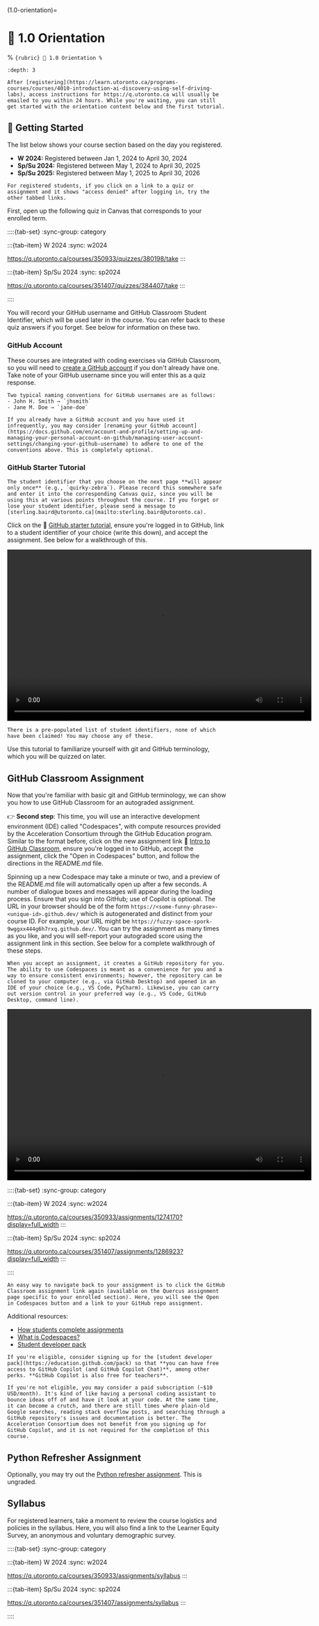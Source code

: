 (1.0-orientation)=
# 🧩 1.0 Orientation

% ```{rubric} 🧩 1.0 Orientation
% ```

```{contents}
:depth: 3
```

```{note}
After [registering](https://learn.utoronto.ca/programs-courses/courses/4010-introduction-ai-discovery-using-self-driving-labs), access instructions for https://q.utoronto.ca will usually be emailed to you within 24 hours. While you're waiting, you can still get started with the orientation content below and the first tutorial.
```

## 🔰 Getting Started

The list below shows your course section based on the day you registered.

- **W 2024:** Registered between Jan 1, 2024 to April 30, 2024
- **Sp/Su 2024:** Registered between May 1, 2024 to April 30, 2025
- **Sp/Su 2025:** Registered between May 1, 2025 to April 30, 2026

```{tip}
For registered students, if you click on a link to a quiz or assignment and it shows "access denied" after logging in, try the other tabbed links.
```
First, open up the following quiz in Canvas that corresponds to your enrolled term.

::::{tab-set}
:sync-group: category

:::{tab-item} W 2024
:sync: w2024

https://q.utoronto.ca/courses/350933/quizzes/380198/take
:::

:::{tab-item} Sp/Su 2024
:sync: sp2024

https://q.utoronto.ca/courses/351407/quizzes/384407/take
:::

::::

You will record your GitHub username and GitHub Classroom Student Identifier, which will be used later in the course. You can refer back to these quiz answers if you forget. See below for information on these two.

### GitHub Account

These courses are integrated with coding exercises via GitHub Classroom, so you will need to [create a GitHub account](https://github.com/join) if you don't already have one. Take note of your GitHub username since you will enter this as a quiz response.

```{tip}
Two typical naming conventions for GitHub usernames are as follows:
- John H. Smith → `jhsmith`
- Jane M. Doe → `jane-doe`

If you already have a GitHub account and you have used it infrequently, you may consider [renaming your GitHub account](https://docs.github.com/en/account-and-profile/setting-up-and-managing-your-personal-account-on-github/managing-user-account-settings/changing-your-github-username) to adhere to one of the conventions above. This is completely optional.
```

### GitHub Starter Tutorial

```{warning}
The student identifier that you choose on the next page **will appear only once** (e.g., `quirky-zebra`). Please record this somewhere safe and enter it into the corresponding Canvas quiz, since you will be using this at various points throughout the course. If you forget or lose your student identifier, please send a message to [sterling.baird@utoronto.ca](mailto:sterling.baird@utoronto.ca).
```

Click on the 🔗 [GitHub starter tutorial](https://classroom.github.com/a/g78UiC5K), ensure you're logged in to GitHub, link to a student identifier of your choice (write this down), and accept the assignment. See below for a walkthrough of this.

<video width="700" height="394" controls>
  <source src="../../_static/github-starter-tutorial-select-accept.mp4" type="video/mp4">
  Your browser does not support the video tag.
</video>

<!-- <iframe style="width: 700px; height: 394px; display: inline-block;" title="Video player for github-starter-tutorial-select-accept.mp4" data-media-type="video" src="/media_attachments_iframe/31726637?embedded=true&amp;type=video" allowfullscreen="allowfullscreen" allow="fullscreen" data-media-id="m-49uHHDJPuMSZGb2RheoEbnm8NtVvuFMV" data-mce-fragment="1"></iframe> -->

```{margin}
There is a pre-populated list of student identifiers, none of which have been claimed! You may choose any of these.
```

Use this tutorial to familiarize yourself with git and GitHub terminology, which you will be quizzed on later.

## GitHub Classroom Assignment

Now that you're familiar with basic git and GitHub terminology, we can show you how to use GitHub Classroom for an autograded assignment.

👉 **Second step**: This time, you will use an interactive development environment (IDE) called "Codespaces", with compute resources provided by the Acceleration Consortium through the GitHub Education program. Similar to the format before, click on the new assignment link 🔗 [Intro to GitHub Classroom](https://classroom.github.com/a/3yCVzX6I), ensure you're logged in to GitHub, accept the assignment, click the "Open in Codespaces" button, and follow the directions in the README.md file.

Spinning up a new Codespace may take a minute or two, and a preview of the README.md file will automatically open up after a few seconds. A number of dialogue boxes and messages will appear during the loading process. Ensure that you sign into GitHub; use of Copilot is optional. The URL in your browser should be of the form `https://<some-funny-phrase>-<unique-id>.github.dev/` which is autogenerated and distinct from your course ID. For example, your URL might be `https://fuzzy-space-spork-9wggxx444g6h7rxq.github.dev/`. You can try the assignment as many times as you like, and you will self-report your autograded score using the assignment link in this section. See below for a complete walkthrough of these steps.

```{tip}
When you accept an assignment, it creates a GitHub repository for you. The ability to use Codespaces is meant as a convenience for you and a way to ensure consistent environments; however, the repository can be cloned to your computer (e.g., via GitHub Desktop) and opened in an IDE of your choice (e.g., VS Code, PyCharm). Likewise, you can carry out version control in your preferred way (e.g., VS Code, GitHub Desktop, command line).
```

<video width="700" height="394" controls>
  <source src="../../_static/intro-gh-classroom-walkthrough.mp4" type="video/mp4">
  Your browser does not support the video tag.
</video>

::::{tab-set}
:sync-group: category

:::{tab-item} W 2024
:sync: w2024

https://q.utoronto.ca/courses/350933/assignments/1274170?display=full_width
:::

:::{tab-item} Sp/Su 2024
:sync: sp2024

https://q.utoronto.ca/courses/351407/assignments/1286923?display=full_width
:::

::::

```{tip}
An easy way to navigate back to your assignment is to click the GitHub Classroom assignment link again (available on the Quercus assignment page specific to your enrolled section). Here, you will see the Open in Codespaces button and a link to your GitHub repo assignment.
```


<!-- <iframe style="width: 700px; height: 394px; display: inline-block;" title="autograding-codespaces-python-walkthrough.mp4" data-media-type="video" src="https://q.utoronto.ca/media_attachments_iframe/31726639?embedded=true&amp;type=video" allowfullscreen="allowfullscreen" allow="fullscreen" data-titletext="autograding-codespaces-python-walkthrough.mp4" data-media-id="m-4qfTw9UDxLo8XrZpxMwCLDoT16FfTikf"></iframe> -->

Additional resources:

- [How students complete assignments](https://youtu.be/ObaFRGp_Eko?si=JMxjdheVKVc3Zwr8)
- [What is Codespaces?](https://youtu.be/sYJ3CHtT6WM)
- [Student developer pack](https://education.github.com/pack)

```{tip}
If you're eligible, consider signing up for the [student developer pack](https://education.github.com/pack) so that **you can have free access to GitHub Copilot (and GitHub Copilot Chat)**, among other perks. **GitHub Copilot is also free for teachers**.

If you're not eligible, you may consider a paid subscription (~$10 USD/month). It's kind of like having a personal coding assistant to bounce ideas off of and have it look at your code. At the same time, it can become a crutch, and there are still times where plain-old Google searches, reading stack overflow posts, and searching through a GitHub repository's issues and documentation is better. The Acceleration Consortium does not benefit from you signing up for GitHub Copilot, and it is not required for the completion of this course.
```

## Python Refresher Assignment

Optionally, you may try out the [Python refresher assignment](https://classroom.github.com/a/oDMoonRK). This is ungraded.

## Syllabus

For registered learners, take a moment to review the course logistics and policies in the syllabus. Here, you will also find a link to the Learner Equity Survey, an anonymous and voluntary demographic survey.

::::{tab-set}
:sync-group: category

:::{tab-item} W 2024
:sync: w2024

https://q.utoronto.ca/courses/350933/assignments/syllabus
:::

:::{tab-item} Sp/Su 2024
:sync: sp2024

https://q.utoronto.ca/courses/351407/assignments/syllabus
:::

::::
